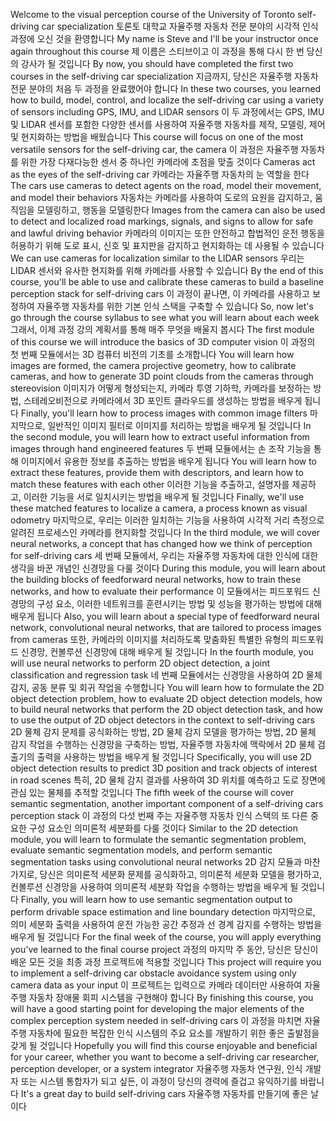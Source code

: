 Welcome to the visual perception course of the University of Toronto self-driving car specialization
토론토 대학교 자율주행 자동차 전문 분야의 시각적 인식 과정에 오신 것을 환영합니다
My name is Steve and I'll be your instructor once again throughout this course
제 이름은 스티브이고 이 과정을 통해 다시 한 번 당신의 강사가 될 것입니다
By now, you should have completed the first two courses in the self-driving car specialization
지금까지, 당신은 자율주행 자동차 전문 분야의 처음 두 과정을 완료했어야 합니다
In these two courses, you learned how to build, model, control, and localize the self-driving car using a variety of sensors including GPS, IMU, and LIDAR sensors
이 두 과정에서는 GPS, IMU 및 LIDAR 센서를 포함한 다양한 센서를 사용하여 자율주행 자동차를 제작, 모델링, 제어 및 현지화하는 방법을 배웠습니다
This course will focus on one of the most versatile sensors for the self-driving car, the camera
이 과정은 자율주행 자동차를 위한 가장 다재다능한 센서 중 하나인 카메라에 초점을 맞출 것이다
Cameras act as the eyes of the self-driving car
카메라는 자율주행 자동차의 눈 역할을 한다
The cars use cameras to detect agents on the road, model their movement, and model their behaviors
자동차는 카메라를 사용하여 도로의 요원을 감지하고, 움직임을 모델링하고, 행동을 모델링한다
Images from the camera can also be used to detect and localized road markings, signals, and signs to allow for safe and lawful driving behavior
카메라의 이미지는 또한 안전하고 합법적인 운전 행동을 허용하기 위해 도로 표시, 신호 및 표지판을 감지하고 현지화하는 데 사용될 수 있습니다
We can use cameras for localization similar to the LIDAR sensors
우리는 LIDAR 센서와 유사한 현지화를 위해 카메라를 사용할 수 있습니다
By the end of this course, you'll be able to use and calibrate these cameras to build a baseline perception stack for self-driving cars
이 과정이 끝나면, 이 카메라를 사용하고 보정하여 자율주행 자동차를 위한 기본 인식 스택을 구축할 수 있습니다
So, now let's go through the course syllabus to see what you will learn about each week
그래서, 이제 과정 강의 계획서를 통해 매주 무엇을 배울지 봅시다
The first module of this course we will introduce the basics of 3D computer vision
이 과정의 첫 번째 모듈에서는 3D 컴퓨터 비전의 기초를 소개합니다
You will learn how images are formed, the camera projective geometry, how to calibrate cameras, and how to generate 3D point clouds from the cameras through stereovision
이미지가 어떻게 형성되는지, 카메라 투영 기하학, 카메라를 보정하는 방법, 스테레오비전으로 카메라에서 3D 포인트 클라우드를 생성하는 방법을 배우게 됩니다
Finally, you'll learn how to process images with common image filters
마지막으로, 일반적인 이미지 필터로 이미지를 처리하는 방법을 배우게 될 것입니다
In the second module, you will learn how to extract useful information from images through hand engineered features
두 번째 모듈에서는 손 조작 기능을 통해 이미지에서 유용한 정보를 추출하는 방법을 배우게 됩니다
You will learn how to extract these features, provide them with descriptors, and learn how to match these features with each other
이러한 기능을 추출하고, 설명자를 제공하고, 이러한 기능을 서로 일치시키는 방법을 배우게 될 것입니다
Finally, we'll use these matched features to localize a camera, a process known as visual odometry
마지막으로, 우리는 이러한 일치하는 기능을 사용하여 시각적 거리 측정으로 알려진 프로세스인 카메라를 현지화할 것입니다
In the third module, we will cover neural networks, a concept that has changed how we think of perception for self-driving cars
세 번째 모듈에서, 우리는 자율주행 자동차에 대한 인식에 대한 생각을 바꾼 개념인 신경망을 다룰 것이다
During this module, you will learn about the building blocks of feedforward neural networks, how to train these networks, and how to evaluate their performance
이 모듈에서는 피드포워드 신경망의 구성 요소, 이러한 네트워크를 훈련시키는 방법 및 성능을 평가하는 방법에 대해 배우게 됩니다
Also, you will learn about a special type of feedforward neural network, convolutional neural networks, that are tailored to process images from cameras
또한, 카메라의 이미지를 처리하도록 맞춤화된 특별한 유형의 피드포워드 신경망, 컨볼루션 신경망에 대해 배우게 될 것입니다
In the fourth module, you will use neural networks to perform 2D object detection, a joint classification and regression task
네 번째 모듈에서는 신경망을 사용하여 2D 물체 감지, 공동 분류 및 회귀 작업을 수행합니다
You will learn how to formulate the 2D object detection problem, how to evaluate 2D object detection models, how to build neural networks that perform the 2D object detection task, and how to use the output of 2D object detectors in the context to self-driving cars
2D 물체 감지 문제를 공식화하는 방법, 2D 물체 감지 모델을 평가하는 방법, 2D 물체 감지 작업을 수행하는 신경망을 구축하는 방법, 자율주행 자동차에 맥락에서 2D 물체 검출기의 출력을 사용하는 방법을 배우게 될 것입니다
Specifically, you will use 2D object detection results to predict 3D position and track objects of interest in road scenes
특히, 2D 물체 감지 결과를 사용하여 3D 위치를 예측하고 도로 장면에 관심 있는 물체를 추적할 것입니다
The fifth week of the course will cover semantic segmentation, another important component of a self-driving cars perception stack
이 과정의 다섯 번째 주는 자율주행 자동차 인식 스택의 또 다른 중요한 구성 요소인 의미론적 세분화를 다룰 것이다
Similar to the 2D detection module, you will learn to formulate the semantic segmentation problem, evaluate semantic segmentation models, and perform semantic segmentation tasks using convolutional neural networks
2D 감지 모듈과 마찬가지로, 당신은 의미론적 세분화 문제를 공식화하고, 의미론적 세분화 모델을 평가하고, 컨볼루션 신경망을 사용하여 의미론적 세분화 작업을 수행하는 방법을 배우게 될 것입니다
Finally, you will learn how to use semantic segmentation output to perform drivable space estimation and line boundary detection
마지막으로, 의미 세분화 출력을 사용하여 운전 가능한 공간 추정과 선 경계 감지를 수행하는 방법을 배우게 될 것입니다
For the final week of the course, you will apply everything you've learned to the final course project
과정의 마지막 주 동안, 당신은 당신이 배운 모든 것을 최종 과정 프로젝트에 적용할 것입니다
This project will require you to implement a self-driving car obstacle avoidance system using only camera data as your input
이 프로젝트는 입력으로 카메라 데이터만 사용하여 자율주행 자동차 장애물 회피 시스템을 구현해야 합니다
By finishing this course, you will have a good starting point for developing the major elements of the complex perception system needed in self-driving cars
이 과정을 마치면 자율주행 자동차에 필요한 복잡한 인식 시스템의 주요 요소를 개발하기 위한 좋은 출발점을 갖게 될 것입니다
Hopefully you will find this course enjoyable and beneficial for your career, whether you want to become a self-driving car researcher, perception developer, or a system integrator
자율주행 자동차 연구원, 인식 개발자 또는 시스템 통합자가 되고 싶든, 이 과정이 당신의 경력에 즐겁고 유익하기를 바랍니다
It's a great day to build self-driving cars
자율주행 자동차를 만들기에 좋은 날이다


